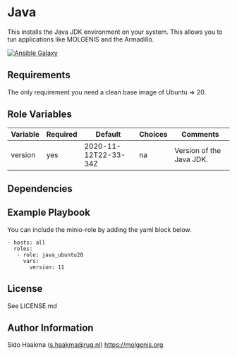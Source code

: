 Java
=========
This installs the Java JDK environment on your system. This allows you to tun applications like MOLGENIS and the Armadillo.

[![Ansible Galaxy](https://img.shields.io/badge/ansible--galaxy-java-blue.svg)](https://galaxy.ansible.com/molgenis/molgenis8/)

Requirements
------------
The only requirement you need a clean base image of Ubuntu => 20.

Role Variables
--------------
| Variable              | Required | Default                           | Choices  | Comments                 |
|-----------------------|----------|-----------------------------------|----------|--------------------------| 
| version               | yes      | 2020-11-12T22-33-34Z              | na       | Version of the Java JDK. |

Dependencies
------------

Example Playbook
----------------
You can include the minio-role by adding the yaml block below.

    - hosts: all
      roles:
       - role: java_ubuntu20
         vars:
           version: 11
                   
License
-------
See LICENSE.md

Author Information
------------------
Sido Haakma (s.haakma@rug.nl)
https://molgenis.org